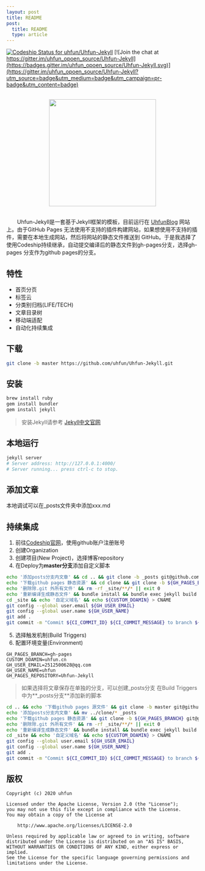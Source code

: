 ```yaml
---
layout: post
title: README
post: 
  title: README
  type: article
---
```


[![Codeship Status for uhfun/Uhfun-Jekyll](https://app.codeship.com/projects/f6209f60-009c-0138-cf9c-6ab62c942013/status?branch=master)](https://app.codeship.com/projects/378092) [![Join the chat at https://gitter.im/uhfun_opoen_source/Uhfun-Jekyll](https://badges.gitter.im/uhfun_opoen_source/Uhfun-Jekyll.svg)](https://gitter.im/uhfun_opoen_source/Uhfun-Jekyll?utm_source=badge&utm_medium=badge&utm_campaign=pr-badge&utm_content=badge)

<div style="text-align:center;margin:30px 0"><img src='https://uhfun.cn/assets/img/uhfun-jekyll logo.png' width = "280" height = "280" /></div>

　　Uhfun-Jekyll是一套基于Jekyll框架的模板，目前运行在 [UhfunBlog](https://uhfun.cn) 网站上。由于GitHub Pages 无法使用不支持的插件构建网站，如果想使用不支持的插件，需要在本地生成网站，然后将网站的静态文件推送到 GitHub。于是我选择了使用Codeship持续继承，自动提交编译后的静态文件到gh-pages分支，选择gh-pages 分支作为github pages的分支。

## 特性
* 首页分页
* 标签云
* 分类别归档(LIFE/TECH)
* 文章目录树
* 移动端适配
* 自动化持续集成

## 下载
````bash
git clone -b master https://github.com/uhfun/Uhfun-Jekyll.git
````

## 安装
````bash
brew install ruby
gem install bundler
gem install jekyll
````
> 安装Jekyll请参考 [Jekyll中文官网](http://jekyllcn.com/docs/installation/)

## 本地运行
````bash
jekyll server
# Server address: http://127.0.0.1:4000/
# Server running... press ctrl-c to stop.
````

## 添加文章
本地调试可以在_posts文件夹中添加xxx.md

## 持续集成
1. 前往[Codeship官网](https://codeship.com)，使用github账户注册账号
2. 创建Organization
3. 创建项目(New Project)，选择博客repository
4. 在Deploy为**master分支**添加自定义脚本
  ````bash
  echo '添加posts分支内文章' && cd .. && git clone -b _posts git@github.com:${CI_REPO_NAME}.git _posts && ls _posts && mv _posts/*.md clone/_posts
  echo '下载github pages 静态资源' && cd clone && git clone -b ${GH_PAGES_BRANCH} git@github.com:${CI_REPO_NAME}.git _site
  echo '删除除.git 外所有文件' && rm -rf _site/**/* || exit 0
  echo '重新编译生成静态文件' && bundle install && bundle exec jekyll build
  cd _site && echo '自定义域名' && echo ${CUSTOM_DOAMIN} > CNAME
  git config --global user.email ${GH_USER_EMAIL}
  git config --global user.name ${GH_USER_NAME}
  git add .
  git commit -m "Commit ${CI_COMMIT_ID} ${CI_COMMIT_MESSAGE} to branch ${GH_PAGES_BRANCH}" && git push origin ${GH_PAGES_BRANCH}
  ````
5. 选择触发机制(Build Triggers)
6. 配置环境变量(Environment)
  ````properties
  GH_PAGES_BRANCH=gh-pages
  CUSTOM_DOAMIN=uhfun.cn
  GH_USER_EMAIL=2512500628@qq.com
  GH_USER_NAME=uhfun   
  GH_PAGES_REPOSITORY=Uhfun-Jekyll
  ````

> 如果选择将文章保存在单独的分支，可以创建_posts分支
> 在Build Triggers中为**_posts分支**添加新的脚本
````bash
cd .. && echo '下载github pages 源文件' && git clone -b master git@github.com:${CI_REPO_NAME}.git _source && cd _source
echo '添加posts分支内文章' && mv ../clone/* _posts
echo '下载github pages 静态资源' && git clone -b ${GH_PAGES_BRANCH} git@github.com:${CI_REPO_NAME}.git _site
echo '删除除.git 外所有文件' && rm -rf _site/**/* || exit 0
echo '重新编译生成静态文件' && bundle install && bundle exec jekyll build
cd _site && echo '自定义域名' && echo ${CUSTOM_DOAMIN} > CNAME
git config --global user.email ${GH_USER_EMAIL}
git config --global user.name ${GH_USER_NAME}
git add .
git commit -m "Commit ${CI_COMMIT_ID} ${CI_COMMIT_MESSAGE} to branch ${GH_PAGES_BRANCH}" && git push origin ${GH_PAGES_BRANCH}
````



## 版权

````
Copyright (c) 2020 uhfun

Licensed under the Apache License, Version 2.0 (the "License");
you may not use this file except in compliance with the License.
You may obtain a copy of the License at

    http://www.apache.org/licenses/LICENSE-2.0

Unless required by applicable law or agreed to in writing, software
distributed under the License is distributed on an "AS IS" BASIS,
WITHOUT WARRANTIES OR CONDITIONS OF ANY KIND, either express or implied.
See the License for the specific language governing permissions and
limitations under the License.
````

